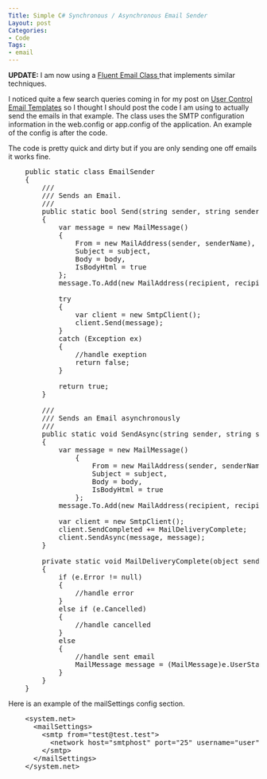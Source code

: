 ```yaml
---
Title: Simple C# Synchronous / Asynchronous Email Sender
Layout: post
Categories:
- Code
Tags:
- email
---
```


<strong>UPDATE:</strong> I am now using a <a href="http://lukencode.com/2010/04/11/fluent-email-in-net/">Fluent Email Class </a> that implements similar techniques.

I noticed quite a few search queries coming in for my post on <a title="c# email templates" href="http://lukencode.com/2010/03/23/user-control-email-templates-in-asp-net/">User Control Email Templates</a> so I thought I should post the code I am using to actually send the emails in that example. The class uses the SMTP configuration information in the web.config or app.config of the application. An example of the config is after the code.

The code is pretty quick and dirty but if you are only sending one off emails it works fine.
<pre class="brush: csharp">    public static class EmailSender
    {
        ///
        /// Sends an Email.
        ///
        public static bool Send(string sender, string senderName, string recipient, string recipientName, string subject, string body)
        {
            var message = new MailMessage()
            {
                From = new MailAddress(sender, senderName),
                Subject = subject,
                Body = body,
                IsBodyHtml = true
            };
            message.To.Add(new MailAddress(recipient, recipientName));

            try
            {
                var client = new SmtpClient();
                client.Send(message);
            }
            catch (Exception ex)
            {
                //handle exeption
                return false;
            }

            return true;
        }

        ///
        /// Sends an Email asynchronously
        ///
        public static void SendAsync(string sender, string senderName, string recipient, string recipientName, string subject, string body)
        {
            var message = new MailMessage()
                {
                    From = new MailAddress(sender, senderName),
                    Subject = subject,
                    Body = body,
                    IsBodyHtml = true
                };
            message.To.Add(new MailAddress(recipient, recipientName));

            var client = new SmtpClient();
            client.SendCompleted += MailDeliveryComplete;
            client.SendAsync(message, message);
        }

        private static void MailDeliveryComplete(object sender, AsyncCompletedEventArgs e)
        {
            if (e.Error != null)
            {
                //handle error
            }
            else if (e.Cancelled)
            {
                //handle cancelled
            }
            else
            {
                //handle sent email
                MailMessage message = (MailMessage)e.UserState;
            }
        }
    }</pre>

Here is an example of the mailSettings config section.

<pre class="brush: xml">
    &lt;system.net&gt;
      &lt;mailSettings&gt;
        &lt;smtp from=&quot;test@test.test&quot;&gt;
          &lt;network host=&quot;smtphost&quot; port=&quot;25&quot; username=&quot;user&quot; password=&quot;password&quot; defaultCredentials=&quot;true&quot; /&gt;
        &lt;/smtp&gt;
      &lt;/mailSettings&gt;
    &lt;/system.net&gt;
</pre>